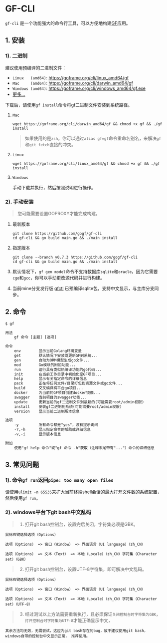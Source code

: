# GF-CLI

`gf-cli` 是一个功能强大的命令行工具，可以方便地构建[GF](https://goframe.org)应用。

## 1. 安装

### 1). 二进制
建议使用预编译的二进制文件：
- `Linux   (amd64)`: https://goframe.org/cli/linux_amd64/gf
- `Mac     (amd64)`: https://goframe.org/cli/darwin_amd64/gf
- `Windows (amd64)`: https://goframe.org/cli/windows_amd64/gf.exe
- [更多...](https://goframe.org/cli)

下载后，请使用`gf install`命令将gf二进制文件安装到系统路径。

1. `Mac`
    ```shell
    wget https://goframe.org/cli/darwin_amd64/gf && chmod +x gf && ./gf install
    ```
   > 如果使用的是`zsh`，你可以通过`alias gf=gf`命令重命名别名，来解决`gf`和`git fetch`直接的冲突。
                                                                                                                          
2. `Linux` 
    ```shell
    wget https://goframe.org/cli/linux_amd64/gf && chmod +x gf && ./gf install
    ```
                                                                                                                  
3. `Windows`

    手动下载并执行，然后按照说明进行操作。

### 2). 手动安装

> 您可能需要设置GOPROXY才能完成构建。

1. 最新版本
    ```
    git clone https://github.com/gogf/gf-cli 
    cd gf-cli && go build main.go && ./main install
    ```
   
2. 指定版本
    ```
    git clone --branch v0.7.3 https://github.com/gogf/gf-cli 
    cd gf-cli && go build main.go && ./main install
    ```
   
3. 默认情况下，`gf gen model`命令不支持数据库`sqlite`和`oracle`，因为它需要`cgo`和`gcc`，你可以手动更改源代码并进行构建。


4. 当前mine分支发行版 [gfctl](https://github.com/happylay-cloud/gf-cli/releases) 已预编译sqlite包，支持中文显示，与主库分支同步。

## 2. 命令
```html
$ gf

用法
    gf 命令 [主题] [选项]

命令
    env        显示当前Golang环境变量
    get        默认情况下安装或更新GF到系统...
    gen        自动为ORM模型生成go文件...
    mod        Go模块的附加功能...
    run        运行具有类似热编译功能的go代码...
    init       在当前工作目录中初始化空GF项目...
    help       显示有关指定命令的详细信息
    pack       正在将任何文件/目录打包到资源文件或go文件...
    build      交叉编译跨平台go项目...
    docker     为当前的GF项目创建docker镜像...
    swagger    当前项目的swagger功能...
    update     更新当前的gf二进制文件到最新的(可能需要root/admin权限)
    install    安装gf二进制到系统(可能需要root/admin权限)
    version    显示当前二进制版本信息

选项
    -y         所有命令都是"yes"，没有提示询问
    -?,-h      显示指定命令的帮助或详细信息
    -v,-i      显示版本信息

附加
    使用"gf help 命令"或"gf 命令 -h"获取（注释末尾带有"..."）命令的详细信息
```

## 3. 常见问题

### 1). 命令`gf run`返回`pipe: too many open files`

请使用`ulimit -n 65535`来扩大当前终端shell会话的最大打开文件数的系统配置，然后使用`gf run`。

### 2). windows平台下git bash中文乱码

 >1. 打开git bash控制台，设置完后关闭，字符集必须是GBK。

    鼠标右键选择选项（Options）

    选项（Options） => 窗口（Window） => 界面语言（UI language）（zh_CN）

    选项（Options） => 文本（Text） => 本地（Locale）（zh_CN）字符集（Character set）（GBK）

 >2. 打开git bash控制台，设置UTF-8字符集，即可解决中文乱码。
    
    鼠标右键选择选项（Options）
    
    选项（Options） => 窗口（Window） => 界面语言（UI language）（zh_CN）
    
    选项（Options） => 文本（Text） => 本地（Locale）（zh_CN）字符集（Character set）（UTF-8）
 
 >3. 经过测试以上方法需要重新执行，且必须保证`关闭控制台时字符集为GBK`，`打开控制台时字符集为UTF-8`才能正确显示中文，

    其余方法均无效，无需尝试，这应为git bash存在的bug，故不建议使用git bash，windows自带的控制台中文显示正常， 推荐使用。







